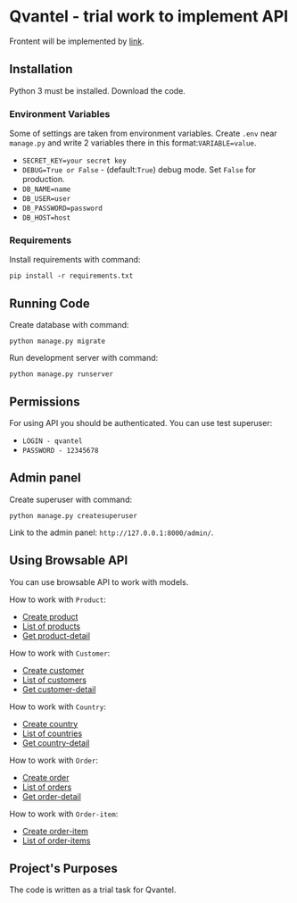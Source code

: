 # Qvantel - trial work to implement API

Frontent will be implemented by [link](https://cart-rest-api.herokuapp.com/).

## Installation

Python 3 must be installed. Download the code.

### Environment Variables 

Some of settings are taken from environment variables. Create `.env` near `manage.py` and write 2 variables there in this format:`VARIABLE=value`.

- `SECRET_KEY=your secret key`
- `DEBUG=True or False` - (default:`True`) debug mode. Set `False` for production.  
- `DB_NAME=name` 
- `DB_USER=user` 
- `DB_PASSWORD=password` 
- `DB_HOST=host` 

### Requirements

Install requirements with command:
```
pip install -r requirements.txt
```

## Running Code

Create database with command:
```
python manage.py migrate
```

Run development server with command:
```
python manage.py runserver
```

## Permissions 
For using API you should be authenticated. You can use test superuser:
- `LOGIN - qvantel` 
- `PASSWORD - 12345678` 

## Admin panel 

Create superuser with command:
```
python manage.py createsuperuser
```

Link to the admin panel: `http://127.0.0.1:8000/admin/`. 

## Using Browsable API

You can use browsable API to work with models.

How to work with `Product`:
- [Create product](https://cart-rest-api.herokuapp.com/api/product/create)
- [List of products](https://cart-rest-api.herokuapp.com/api/products)
- [Get product-detail](https://cart-rest-api.herokuapp.com/api/product-detail/1) 

How to work with `Customer`:
- [Create customer](https://cart-rest-api.herokuapp.com/api/customer/create) 
- [List of customers](https://cart-rest-api.herokuapp.com/api/customers) 
- [Get customer-detail](https://cart-rest-api.herokuapp.com/api/customer-detail/1) 

How to work with `Country`:
- [Create country](https://cart-rest-api.herokuapp.com/api/country/create) 
- [List of countries](https://cart-rest-api.herokuapp.com/api/countries) 
- [Get country-detail](https://cart-rest-api.herokuapp.com/api/country-detail/1) 

How to work with `Order`:
- [Create order](https://cart-rest-api.herokuapp.com/api/order/create) 
- [List of orders](https://cart-rest-api.herokuapp.com/api/orders) 
- [Get order-detail](https://cart-rest-api.herokuapp.com/api/order-detail/1) 

How to work with `Order-item`:
- [Create order-item](https://cart-rest-api.herokuapp.com/api/order-item/create) 
- [List of order-items](https://cart-rest-api.herokuapp.com/api/order-items) 

## Project's Purposes

The code is written as a trial task for Qvantel.
